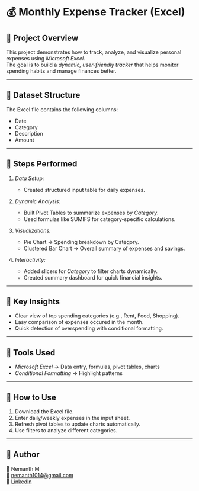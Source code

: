 # 💰 Monthly Expense Tracker (Excel)

## 🔹 Project Overview
This project demonstrates how to track, analyze, and visualize personal expenses using *Microsoft Excel*.  
The goal is to build a *dynamic, user-friendly tracker* that helps monitor spending habits and manage finances better.  

---

## 🔹 Dataset Structure
The Excel file contains the following columns:

- Date  
- Category 
- Description  
- Amount
  
---

## 🔹 Steps Performed
1. *Data Setup:*
   - Created structured input table for daily expenses.    

2. *Dynamic Analysis:*
   - Built Pivot Tables to summarize expenses by *Category*.  
   - Used formulas like SUMIFS for category-specific calculations.  

3. *Visualizations:*
   - Pie Chart → Spending breakdown by Category.  
   - Clustered Bar Chart → Overall summary of expenses and savings.   

4. *Interactivity:*
   - Added slicers for *Category* to filter charts dynamically.  
   - Created summary dashboard for quick financial insights.  

---

## 🔹 Key Insights
- Clear view of top spending categories (e.g., Rent, Food, Shopping).  
- Easy comparison of expenses occured in the month.  
- Quick detection of overspending with conditional formatting.  

---

## 🔹 Tools Used
- *Microsoft Excel* → Data entry, formulas, pivot tables, charts   
- *Conditional Formatting* → Highlight patterns   
---
## 🔹 How to Use
1. Download the Excel file.  
2. Enter daily/weekly expenses in the input sheet.  
3. Refresh pivot tables to update charts automatically.
4. Use filters to analyze different categories.  
---
## 🔹 Author
👤 Nemanth M  
📧 [nemanth1014@gmail.com](mailto:nemanth1014@gmail.com)  
🔗 [LinkedIn](https://www.linkedin.com/in/nemanth-m-6b4b53311/)
